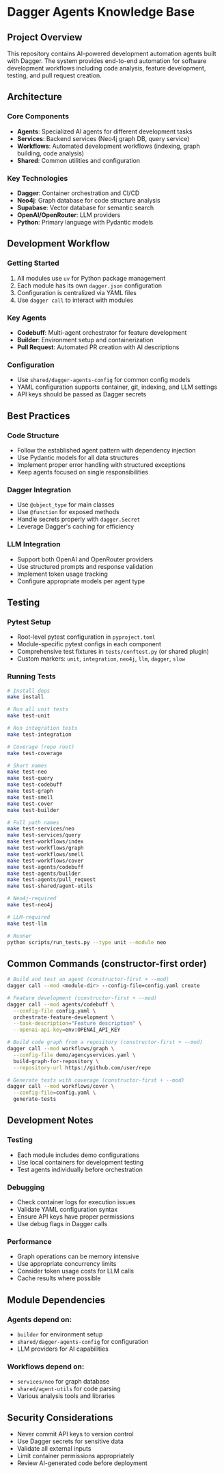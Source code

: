 # Dagger Agents Knowledge Base

## Project Overview

This repository contains AI-powered development automation agents built with Dagger. The system provides end-to-end automation for software development workflows including code analysis, feature development, testing, and pull request creation.

## Architecture

### Core Components
- **Agents**: Specialized AI agents for different development tasks
- **Services**: Backend services (Neo4j graph DB, query service)
- **Workflows**: Automated development workflows (indexing, graph building, code analysis)
- **Shared**: Common utilities and configuration

### Key Technologies
- **Dagger**: Container orchestration and CI/CD
- **Neo4j**: Graph database for code structure analysis
- **Supabase**: Vector database for semantic search
- **OpenAI/OpenRouter**: LLM providers
- **Python**: Primary language with Pydantic models

## Development Workflow

### Getting Started
1. All modules use `uv` for Python package management
2. Each module has its own `dagger.json` configuration
3. Configuration is centralized via YAML files
4. Use `dagger call` to interact with modules

### Key Agents
- **Codebuff**: Multi-agent orchestrator for feature development
- **Builder**: Environment setup and containerization
- **Pull Request**: Automated PR creation with AI descriptions

### Configuration
- Use `shared/dagger-agents-config` for common config models
- YAML configuration supports container, git, indexing, and LLM settings
- API keys should be passed as Dagger secrets

## Best Practices

### Code Structure
- Follow the established agent pattern with dependency injection
- Use Pydantic models for all data structures
- Implement proper error handling with structured exceptions
- Keep agents focused on single responsibilities

### Dagger Integration
- Use `@object_type` for main classes
- Use `@function` for exposed methods
- Handle secrets properly with `dagger.Secret`
- Leverage Dagger's caching for efficiency

### LLM Integration
- Support both OpenAI and OpenRouter providers
- Use structured prompts and response validation
- Implement token usage tracking
- Configure appropriate models per agent type

## Testing

### Pytest Setup
- Root-level pytest configuration in `pyproject.toml`
- Module-specific pytest configs in each component
- Comprehensive test fixtures in `tests/conftest.py` (or shared plugin)
- Custom markers: `unit`, `integration`, `neo4j`, `llm`, `dagger`, `slow`

### Running Tests
```bash
# Install deps
make install

# Run all unit tests
make test-unit

# Run integration tests
make test-integration

# Coverage (repo root)
make test-coverage

# Short names
make test-neo
make test-query
make test-codebuff
make test-graph
make test-smell
make test-cover
make test-builder

# Full path names
make test-services/neo
make test-services/query
make test-workflows/index
make test-workflows/graph
make test-workflows/smell
make test-workflows/cover
make test-agents/codebuff
make test-agents/builder
make test-agents/pull_request
make test-shared/agent-utils

# Neo4j-required
make test-neo4j

# LLM-required
make test-llm

# Runner
python scripts/run_tests.py --type unit --module neo
```

## Common Commands (constructor-first order)

```bash
# Build and test an agent (constructor-first + --mod)
dagger call --mod <module-dir> --config-file=config.yaml create

# Feature development (constructor-first + --mod)
dagger call --mod agents/codebuff \
  --config-file config.yaml \
  orchestrate-feature-development \
  --task-description="Feature description" \
  --openai-api-key=env:OPENAI_API_KEY

# Build code graph from a repository (constructor-first + --mod)
dagger call --mod workflows/graph \
  --config-file demo/agencyservices.yaml \
  build-graph-for-repository \
  --repository-url https://github.com/user/repo

# Generate tests with coverage (constructor-first + --mod)
dagger call --mod workflows/cover \
  --config-file=config.yaml \
  generate-tests
```

## Development Notes

### Testing
- Each module includes demo configurations
- Use local containers for development testing
- Test agents individually before orchestration

### Debugging
- Check container logs for execution issues
- Validate YAML configuration syntax
- Ensure API keys have proper permissions
- Use debug flags in Dagger calls

### Performance
- Graph operations can be memory intensive
- Use appropriate concurrency limits
- Consider token usage costs for LLM calls
- Cache results where possible

## Module Dependencies

### Agents depend on:
- `builder` for environment setup
- `shared/dagger-agents-config` for configuration
- LLM providers for AI capabilities

### Workflows depend on:
- `services/neo` for graph database
- `shared/agent-utils` for code parsing
- Various analysis tools and libraries

## Security Considerations

- Never commit API keys to version control
- Use Dagger secrets for sensitive data
- Validate all external inputs
- Limit container permissions appropriately
- Review AI-generated code before deployment
